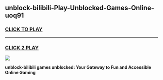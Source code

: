
## unblock-bilibili-Play-Unblocked-Games-Online-uoq91
<h3>
<a href="https://premium76.site?title=unblock-bilibili&ref=25A">CLICK TO PLAY</a></h3>
<hr>

<h3>
<a href="https://premium76.site?title=unblock-bilibili&ref=25A">CLICK 2 PLAY</a>
  
</h3>

<a href="https://premium76.site?title=unblock-bilibili&ref=25A"><img src="https://clearcache.store/games.png"></a>


**unblock-bilibili games unblocked: Your Gateway to Fun and Accessible Online Gaming**
